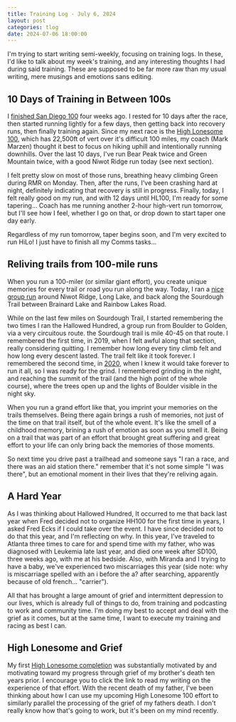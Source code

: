 ```yaml
---
title: Training Log - July 6, 2024
layout: post
categories: tlog
date: 2024-07-06 18:00:00
---
```


I'm trying to start writing semi-weekly, focusing on training logs. In these, I'd like to talk about my week's training, and any interesting thoughts I had during said training. These are supposed to be far more raw than my usual writing, mere musings and emotions sans editing.

## 10 Days of Training in Between 100s

I [finished San Diego 100](/running/2024/06/10/san-diego-100-2024.html) four weeks ago. I rested for 10 days after the race, then started running lightly for a few days, then getting back into recovery runs, then finally training again. Since my next race is the [High Lonesome 100](https://highlonesome100.com), which has 22,500ft of vert over it's difficult 100 miles, my coach (Mark Marzen) thought it best to focus on hiking uphill and intentionally running downhills. Over the last 10 days, I've run Bear Peak twice and Green Mountain twice, with a good Niwot Ridge run today (see next section).

I felt pretty slow on most of those runs, breathing heavy climbing Green during RMR on Monday. Then, after the runs, I've been crashing hard at night, definitely indicating that recovery is still in progress. Finally, today, I felt really good on my run, and with 12 days until HL100, I'm ready for some tapering... Coach has me running another 2-hour high-vert run tomorrow, but I'll see how I feel, whether I go on that, or drop down to start taper one day early.

Regardless of my run tomorrow, taper begins soon, and I'm very excited to run HiLo! I just have to finish all my Comms tasks...

## Reliving trails from 100-mile runs

When you run a 100-miler (or similar giant effort), you create unique memories for every trail or road you run along the way. Today, I ran a [nice group run](https://www.strava.com/activities/11825451588) around Niwot Ridge, Long Lake, and back along the Sourdough Trail between Brainard Lake and Rainbow Lakes Road.

While on the last few miles on Sourdough Trail, I started remembering the two times I ran the Hallowed Hundred, a group run from Boulder to Golden, via a very circuitous route. the Sourdough trail is mile 40-45 on that route. I remembered the first time, in 2019, when I felt awful along that section, really considering quitting. I remember how long every tiny climb felt and how long every descent lasted. The trail felt like it took forever. I remembered the second time, in [2020](/running/2020/10/09/6th-annual-hallowed-hundred.html), when I knew it would take forever to run it all, so I was ready for the grind. I remembered grinding in the night, and reaching the summit of the trail (and the high point of the whole course), where the trees open up and the lights of Boulder visible in the night sky.

When you run a grand effort like that, you imprint your memories on the trails themselves. Being there again brings a rush of memories, not just of the time on that trail itself, but of the whole event. It's like the smell of a childhood memory, brining a rush of emotion as soon as you smell it. Being on a trail that was part of an effort that brought great suffering and great effort to your life can only bring back the memories of those moments.

So next time you drive past a trailhead and someone says "I ran a race, and there was an aid station there." remember that it's not some simple "I was there", but an emotional moment in their lives that they're reliving again.

## A Hard Year

As I was thinking about Hallowed Hundred, It occurred to me that back last year when Fred decided not to organize HH100 for the first time in years, I asked Fred Ecks if I could take over the event. I have since decided not to do that this year, and I'm reflecting on why. In this year, I've traveled to Atlanta three times to care for and spend time with my father, who was diagnosed with Leukemia late last year, and died one week after SD100, three weeks ago, with me at his bedside. Also, with Miranda and I trying to have a baby, we've experienced two miscarriages this year (side note: why is miscarriage spelled with an i before the a? after searching, apparently because of old french... "carrier").

All that has brought a large amount of grief and intermittent depression to our lives, which is already full of things to do, from training and podcasting to work and community time. I'm doing my best to accept and deal with the grief as it comes, but at the same time, I want to execute my training and racing as best I can.

## High Lonesome and Grief

My first [High Lonesome completion](https://joneisen.me/running/2019/02/20/mile-78.html) was substantially motivated by and motivating toward my progress through grief of my brother's death ten years prior. I encourage you to click the link to read my writing on the experience of that effort. With the recent death of my father, I've been thinking about how I can use my upcoming High Lonesome 100 effort to similarly parallel the processing of the grief of my fathers death. I don't really know how that's going to work, but it's been on my mind recently.
